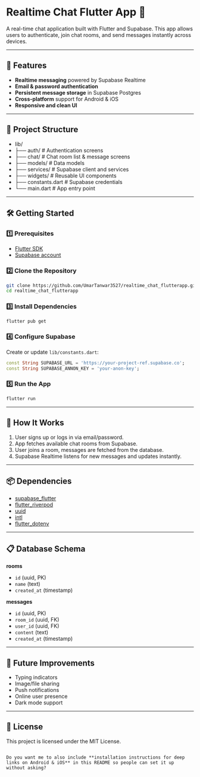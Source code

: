 # Realtime Chat Flutter App 💬

A real-time chat application built with Flutter and Supabase. This app allows users to authenticate, join chat rooms, and send messages instantly across devices.

---

## 🚀 Features
- **Realtime messaging** powered by Supabase Realtime
- **Email & password authentication**
- **Persistent message storage** in Supabase Postgres
- **Cross-platform** support for Android & iOS
- **Responsive and clean UI**

---

## 📂 Project Structure
- lib/
- ├── auth/ # Authentication screens
- ├── chat/ # Chat room list & message screens
- ├── models/ # Data models
- ├── services/ # Supabase client and services
- ├── widgets/ # Reusable UI components
- ├── constants.dart # Supabase credentials
- └── main.dart # App entry point


---

## 🛠 Getting Started

### 1️⃣ Prerequisites
- [Flutter SDK](https://flutter.dev/docs/get-started/install)
- [Supabase account](https://supabase.com/)

### 2️⃣ Clone the Repository
```bash
git clone https://github.com/UmarTanwar3527/realtime_chat_flutterapp.git
cd realtime_chat_flutterapp
````

### 3️⃣ Install Dependencies

```bash
flutter pub get
```

### 4️⃣ Configure Supabase

Create or update `lib/constants.dart`:

```dart
const String SUPABASE_URL = 'https://your-project-ref.supabase.co';
const String SUPABASE_ANNON_KEY = 'your-anon-key';
```

### 5️⃣ Run the App

```bash
flutter run
```

---

## 📡 How It Works

1. User signs up or logs in via email/password.
2. App fetches available chat rooms from Supabase.
3. User joins a room, messages are fetched from the database.
4. Supabase Realtime listens for new messages and updates instantly.

---

## 📦 Dependencies

* [supabase\_flutter](https://pub.dev/packages/supabase_flutter)
* [flutter\_riverpod](https://pub.dev/packages/flutter_riverpod)
* [uuid](https://pub.dev/packages/uuid)
* [intl](https://pub.dev/packages/intl)
* [flutter\_dotenv](https://pub.dev/packages/flutter_dotenv)

---

## 📋 Database Schema

**rooms**

* `id` (uuid, PK)
* `name` (text)
* `created_at` (timestamp)

**messages**

* `id` (uuid, PK)
* `room_id` (uuid, FK)
* `user_id` (uuid, FK)
* `content` (text)
* `created_at` (timestamp)

---

## 🔮 Future Improvements

* Typing indicators
* Image/file sharing
* Push notifications
* Online user presence
* Dark mode support

---

## 📄 License

This project is licensed under the MIT License.

```

Do you want me to also include **installation instructions for deep links on Android & iOS** in this README so people can set it up without asking?
```
